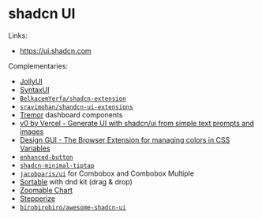 # shadcn UI

Links:

- <https://ui.shadcn.com>

Complementaries:

- [JollyUI](https://jollyui.dev)
- [SyntaxUI](https://syntaxui.com)
- [`BelkacemYerfa/shadcn-extension`](https://shadcn-extension.vercel.app)
- [`sravimohan/shandcn-ui-extensions`](https://github.com/sravimohan/shandcn-ui-extensions)
- [Tremor](https://tremor.so) dashboard components
- [v0 by Vercel - Generate UI with shadcn/ui from simple text prompts and images](https://v0.dev)
- [Design GUI - The Browser Extension for managing colors in CSS Variables](https://designgui.io)
- [`enhanced-button`](https://enhanced-button.vercel.app)
- [`shadcn-minimal-tiptap`](https://github.com/Aslam97/shadcn-minimal-tiptap)
- [`jacobparis/ui`](https://jacobparis.com/ui) for Combobox and Combobox Multiple
- [Sortable](https://github.com/sadmann7/sortable) with dnd kit (drag & drop)
- [Zoomable Chart](https://zoom-chart-demo.vercel.app)
- [Stepperize](https://stepperize.vercel.app)
- [`birobirobiro/awesome-shadcn-ui`](https://github.com/birobirobiro/awesome-shadcn-ui)
